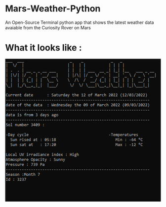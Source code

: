 # Mars-Weather-Python
An Open-Source Terminal python app that shows the latest weather data avaiable from the Curiosity Rover on Mars

# What it looks like :

<img src="whatitlookslike.PNG" alt="What it looks like" width="545px" height="460px">
